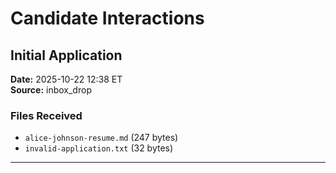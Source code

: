 # Candidate Interactions

## Initial Application
**Date:** 2025-10-22 12:38 ET  
**Source:** inbox_drop

### Files Received
- `alice-johnson-resume.md` (247 bytes)
- `invalid-application.txt` (32 bytes)

---

